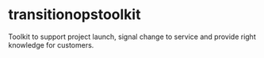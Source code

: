 # transitionopstoolkit
Toolkit to support project launch, signal change to service and provide right knowledge for customers.
